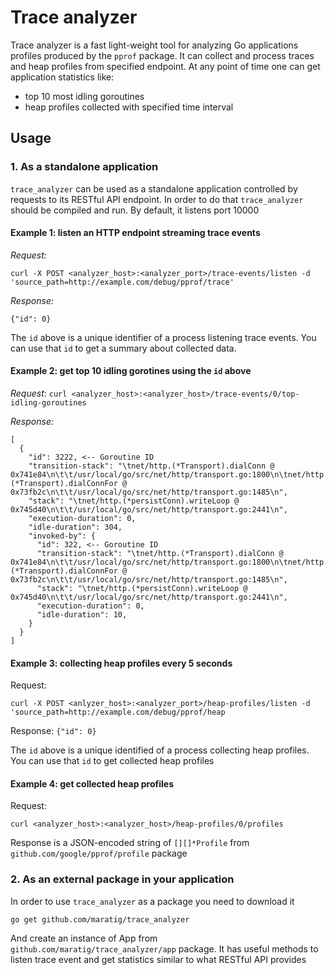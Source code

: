 # Trace analyzer

Trace analyzer is a fast light-weight tool for analyzing Go applications profiles produced by the `pprof` package. It can collect and process traces and heap profiles from specified endpoint.
At any point of time one can get application statistics like:
- top 10 most idling goroutines
- heap profiles collected with specified time interval

## Usage

### 1. As a standalone application
`trace_analyzer` can be used as a standalone application controlled by requests to its RESTful API endpoint. In order to do that `trace_analyzer` should be compiled and run. By default, it listens port 10000
#### Example 1: listen an HTTP endpoint streaming trace events

_Request:_

```curl -X POST <analyzer_host>:<analyzer_port>/trace-events/listen -d 'source_path=http://example.com/debug/pprof/trace'```

_Response:_

```{"id": 0}```

The `id` above is a unique identifier of a process listening trace events. You can use that `id` to get a summary about collected data.

#### Example 2: get top 10 idling gorotines using the `id` above ####
_Request_:
```curl <analyzer_host>:<analyzer_host>/trace-events/0/top-idling-goroutines```

_Response:_

```
[
  {
    "id": 3222, <-- Goroutine ID
    "transition-stack": "\tnet/http.(*Transport).dialConn @ 0x741e84\n\t\t/usr/local/go/src/net/http/transport.go:1800\n\tnet/http.(*Transport).dialConnFor @ 0x73fb2c\n\t\t/usr/local/go/src/net/http/transport.go:1485\n",
    "stack": "\tnet/http.(*persistConn).writeLoop @ 0x745d40\n\t\t/usr/local/go/src/net/http/transport.go:2441\n",
    "execution-duration": 0,
    "idle-duration": 304,
    "invoked-by": {
      "id": 322, <-- Goroutine ID
      "transition-stack": "\tnet/http.(*Transport).dialConn @ 0x741e84\n\t\t/usr/local/go/src/net/http/transport.go:1800\n\tnet/http.(*Transport).dialConnFor @ 0x73fb2c\n\t\t/usr/local/go/src/net/http/transport.go:1485\n",
      "stack": "\tnet/http.(*persistConn).writeLoop @ 0x745d40\n\t\t/usr/local/go/src/net/http/transport.go:2441\n",
      "execution-duration": 0,
      "idle-duration": 10,
    }
  }
]
```

#### Example 3: collecting heap profiles every 5 seconds
Request:

```curl -X POST <anlyzer_host>:<analyzer_port>/heap-profiles/listen -d 'source_path=http://example.com/debug/pprof/heap```

Response:
```{"id": 0}```

The `id` above is a unique identified of a process collecting heap profiles. You can use that `id` to get collected heap profiles

#### Example 4: get collected heap profiles

Request:

```curl <analyzer_host>:<analyzer_host>/heap-profiles/0/profiles```

Response is a JSON-encoded string of `[][]*Profile` from `github.com/google/pprof/profile` package

### 2. As an external package in your application ###

In order to use `trace_analyzer` as a package you need to download it

```go get github.com/maratig/trace_analyzer```

And create an instance of App from `github.com/maratig/trace_analyzer/app` package. It has useful methods to listen trace event and get statistics similar to what RESTful API provides